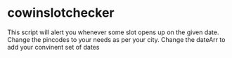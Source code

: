 # cowinslotchecker
This script will alert you whenever some slot opens up on the given date.
Change the pincodes to your needs as per your city.
Change the dateArr to add your convinent set of dates
